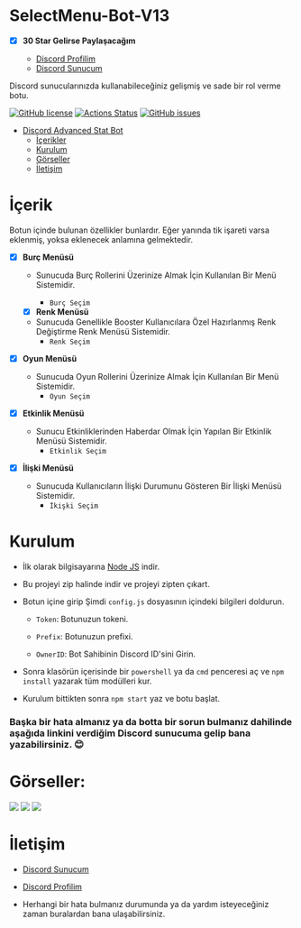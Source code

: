 # SelectMenu-Bot-V13
- [x] **30 Star Gelirse Paylaşacağım**

  - [Discord Profilim](https://discord.com/users/827573651443810394)
  - [Discord Sunucum](https://discord.gg/volen)

Discord sunucularınızda kullanabileceğiniz gelişmiş ve sade bir rol verme botu.


[![GitHub license](https://img.shields.io/github/license/thearkxd/discord-advanced-stat-bot)](https://github.com/thearkxd/discord-advanced-stat-bot/blob/master/LICENSE.md)
[![Actions Status](https://github.com/thearkxd/discord-advanced-stat-bot/actions/workflows/test.yml/badge.svg)](https://github.com/thearkxd/discord-advanced-stat-bot/actions)
[![GitHub issues](https://img.shields.io/github/issues/thearkxd/discord-advanced-stat-bot)](https://github.com/thearkxd/discord-advanced-stat-bot/issues)

- [Discord Advanced Stat Bot](#discord-advanced-stat-bot)
  - [İçerikler](#içerik)
  - [Kurulum](#kurulum)
  - [Görseller](#görseller)
  - [İletişim](#iletişim)

# İçerik

Botun içinde bulunan özellikler bunlardır. Eğer yanında tik işareti varsa eklenmiş, yoksa eklenecek anlamına gelmektedir.

- [x] **Burç Menüsü**

  - Sunucuda Burç Rollerini Üzerinize Almak İçin Kullanılan Bir Menü Sistemidir.

    - `Burç Seçim`

  - [x] **Renk Menüsü**

  - Sunucuda Genellikle Booster Kullanıcılara Özel Hazırlanmış Renk Değiştirme Renk Menüsü Sistemidir.
    - `Renk Seçim`

- [x] **Oyun Menüsü**

  - Sunucuda Oyun Rollerini Üzerinize Almak İçin Kullanılan Bir Menü Sistemidir.
    - `Oyun Seçim`

- [x] **Etkinlik Menüsü**

  - Sunucu Etkinliklerinden Haberdar Olmak İçin Yapılan Bir Etkinlik Menüsü Sistemidir.
    - `Etkinlik Seçim`

- [x] **İlişki Menüsü**

  - Sunucuda Kullanıcıların İlişki Durumunu Gösteren Bir İlişki Menüsü Sistemidir.
    - `İkişki Seçim`


# Kurulum

- İlk olarak bilgisayarına [Node JS](https://nodejs.org/en/) indir.

- Bu projeyi zip halinde indir ve projeyi zipten çıkart.

- Botun içine girip Şimdi `config.js` dosyasının içindeki bilgileri doldurun.

  - `Token`: Botunuzun tokeni.

  - `Prefix`: Botunuzun prefixi.

  - `OwnerID`: Bot Sahibinin Discord ID'sini Girin.

- Sonra klasörün içerisinde bir `powershell` ya da `cmd` penceresi aç ve `npm install` yazarak tüm modülleri kur.

- Kurulum bittikten sonra `npm start` yaz ve botu başlat.

### Başka bir hata almanız ya da botta bir sorun bulmanız dahilinde aşağıda linkini verdiğim Discord sunucuma gelip bana yazabilirsiniz. :blush:

# Görseller:

<img  src="https://cdn.discordapp.com/attachments/1001123490369388556/1004132157964431430/unknown.png">
<img  src="https://cdn.discordapp.com/attachments/1001123490369388556/1004133338392572010/unknown.png">
<img  src="https://cdn.discordapp.com/attachments/1001123490369388556/1004133666403909793/unknown.png">

# İletişim

- [Discord Sunucum](https://discord.gg/volen)

- [Discord Profilim](https://discord.com/users/827573651443810394)

- Herhangi bir hata bulmanız durumunda ya da yardım isteyeceğiniz zaman buralardan bana ulaşabilirsiniz.
